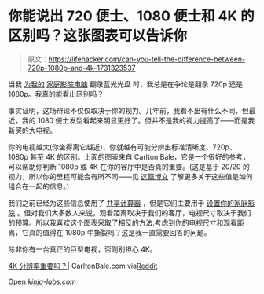 # 你能说出 720 便士、1080 便士和 4K 的区别吗？这张图表可以告诉你

> 原文：<https://lifehacker.com/can-you-tell-the-difference-between-720p-1080p-and-4k-1731323537>

当我 [为我的](https://lifehacker.com/the-hassle-free-guide-to-ripping-your-blu-ray-collectio-5559007) [家庭影院电脑](http://lifehacker.com/how-i-built-the-media-center-of-my-dreams-for-under-50-5936546) 翻录蓝光光盘 时，我总是在争论是翻录 720p 还是 1080p。我真的能看出区别吗？



事实证明，这场辩论不仅仅取决于你的视力。几年前，我看不出有什么不同，但最近，我的 1080 便士发型看起来明显更好了。但并不是我的视力提高了——而是我新买的大电视。

你的电视越大(你坐得离它越近)，你就越有可能分辨出标准清晰度、720p、1080p 甚至 4K 的区别。上面的图表来自 Carlton Bale，它是一个很好的参考，可以帮助你判断 1080p 或 4K 在你的客厅中是否真的重要。(这是基于 20/20 的视力，所以你的里程可能会有所不同——见 [这篇博文](http://carltonbale.com/home-theater/home-theater-calculator/) 了解更多关于这些值是如何组合在一起的信息。)

我们之前已经为这些信息使用了 [共享计算器](http://lifehacker.com/this-tool-picks-the-right-size-and-viewing-distance-for-1672967803) ，但是它们主要用于 [设置你的家庭影院](https://lifehacker.com/how-to-get-more-from-your-home-theater-without-paying-a-5774324) 。但对我们大多数人来说，观看距离取决于我们的客厅，电视尺寸取决于我们的预算。所以我喜欢这个图表采取了相反的方法:考虑到你的电视尺寸和观看距离，它真的值得在 1080p 中撕裂吗？这是我一直需要回答的问题。



除非你有一台真正的巨型电视，否则别担心 4K。

[4K 分辨率重要吗？](http://carltonbale.com/does-4k-resolution-matter/)| CarltonBale.com via[Reddit](https://www.reddit.com/r/torrents/comments/21iyw6/compressed_1080p_vs_raw_bluray_rips/)

[Open *kinja-labs.com*](http://kinja-labs.com/related-widget/?posts=5858625,5908969,1179801846&title=Resolutions%20We%20Recommend)